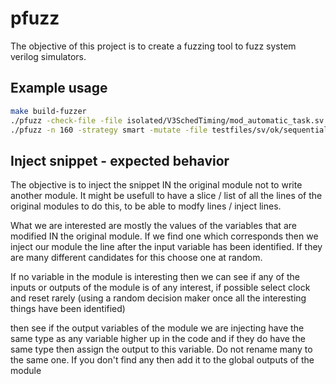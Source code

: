 # pfuzz

The objective of this project is to create a fuzzing tool to fuzz system verilog simulators.

## Example usage

```bash
make build-fuzzer
./pfuzz -check-file -file isolated/V3SchedTiming/mod_automatic_task.sv # To check a file 
./pfuzz -n 160 -strategy smart -mutate -file testfiles/sv/ok/sequential_logic.sv -vv # To fuzz a file by injecting snippets in it's modules
```

## Inject snippet - expected behavior

The objective is to inject the snippet IN the original module not to write another module.
It might be usefull to have a slice / list of all the lines of the original modules to do this, to be able to modfy lines / inject lines.

What we are interested are mostly the values of the variables that are modified IN the original module. If we find one which corresponds then we inject our module the line after the input variable has been identified. If they are many different candidates for this choose one at random.

If no variable in the module is interesting then we can see if any of the inputs or outputs of the module is of any interest, if possible select clock and reset rarely (using a random decision maker once all the interesting things have been identified)

then see if the output variables of the module we are injecting have the same type as any variable higher up in the code and if they do have the same type then assign the output to this variable. Do not rename many to the same one. If you don't find any then add it to the global outputs of the module
